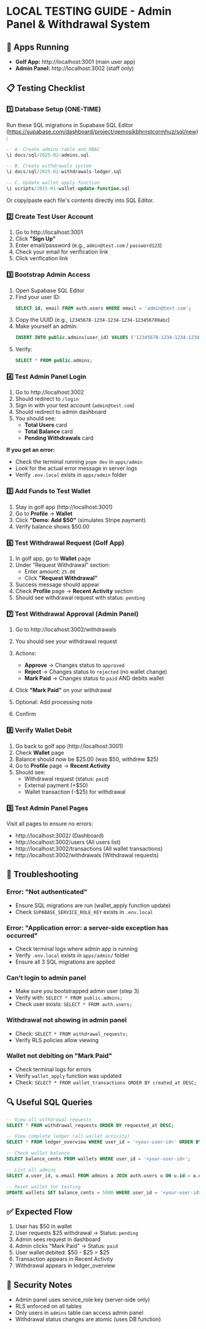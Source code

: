 # LOCAL TESTING GUIDE - Admin Panel & Withdrawal System

## 🚀 Apps Running

- **Golf App:** http://localhost:3001 (main user app)
- **Admin Panel:** http://localhost:3002 (staff only)

## 📋 Testing Checklist

### 1️⃣ **Database Setup** (ONE-TIME)

Run these SQL migrations in Supabase SQL Editor (https://supabase.com/dashboard/project/qemosikbhrnstcormhuz/sql/new):

```sql
-- A. Create admins table and RBAC
\i docs/sql/2025-02-admins.sql

-- B. Create withdrawals system
\i docs/sql/2025-02-withdrawals-ledger.sql

-- C. Update wallet_apply function
\i scripts/2025-01-wallet-update-function.sql
```

Or copy/paste each file's contents directly into SQL Editor.

### 2️⃣ **Create Test User Account**

1. Go to http://localhost:3001
2. Click **"Sign Up"**
3. Enter email/password (e.g., `admin@test.com` / `password123`)
4. Check your email for verification link
5. Click verification link

### 3️⃣ **Bootstrap Admin Access**

1. Open Supabase SQL Editor
2. Find your user ID:
   ```sql
   SELECT id, email FROM auth.users WHERE email = 'admin@test.com';
   ```
3. Copy the UUID (e.g., `12345678-1234-1234-1234-123456789abc`)
4. Make yourself an admin:
   ```sql
   INSERT INTO public.admins(user_id) VALUES ('12345678-1234-1234-1234-123456789abc');
   ```
5. Verify:
   ```sql
   SELECT * FROM public.admins;
   ```

### 4️⃣ **Test Admin Panel Login**

1. Go to http://localhost:3002
2. Should redirect to `/login`
3. Sign in with your test account (`admin@test.com`)
4. Should redirect to admin dashboard
5. You should see:
   - **Total Users** card
   - **Total Balance** card
   - **Pending Withdrawals** card

**If you get an error:**
- Check the terminal running `pnpm dev` in `apps/admin`
- Look for the actual error message in server logs
- Verify `.env.local` exists in `apps/admin` folder

### 5️⃣ **Add Funds to Test Wallet**

1. Stay in golf app (http://localhost:3001)
2. Go to **Profile** → **Wallet**
3. Click **"Demo: Add $50"** (simulates Stripe payment)
4. Verify balance shows $50.00

### 6️⃣ **Test Withdrawal Request (Golf App)**

1. In golf app, go to **Wallet** page
2. Under "Request Withdrawal" section:
   - Enter amount: `25.00`
   - Click **"Request Withdrawal"**
3. Success message should appear
4. Check **Profile** page → **Recent Activity** section
5. Should see withdrawal request with status: `pending`

### 7️⃣ **Test Withdrawal Approval (Admin Panel)**

1. Go to http://localhost:3002/withdrawals
2. You should see your withdrawal request
3. Actions:
   - **Approve** → Changes status to `approved`
   - **Reject** → Changes status to `rejected` (no wallet change)
   - **Mark Paid** → Changes status to `paid` AND debits wallet

4. Click **"Mark Paid"** on your withdrawal
5. Optional: Add processing note
6. Confirm

### 8️⃣ **Verify Wallet Debit**

1. Go back to golf app (http://localhost:3001)
2. Check **Wallet** page
3. Balance should now be $25.00 (was $50, withdrew $25)
4. Go to **Profile** page → **Recent Activity**
5. Should see:
   - Withdrawal request (status: `paid`)
   - External payment (+$50)
   - Wallet transaction (-$25) for withdrawal

### 9️⃣ **Test Admin Panel Pages**

Visit all pages to ensure no errors:

- http://localhost:3002/ (Dashboard)
- http://localhost:3002/users (All users list)
- http://localhost:3002/transactions (All wallet transactions)
- http://localhost:3002/withdrawals (Withdrawal requests)

## 🐛 Troubleshooting

### Error: "Not authenticated"
- Ensure SQL migrations are run (wallet_apply function update)
- Check `SUPABASE_SERVICE_ROLE_KEY` exists in `.env.local`

### Error: "Application error: a server-side exception has occurred"
- Check terminal logs where admin app is running
- Verify `.env.local` exists in `apps/admin/` folder
- Ensure all 3 SQL migrations are applied

### Can't login to admin panel
- Make sure you bootstrapped admin user (step 3)
- Verify with: `SELECT * FROM public.admins;`
- Check user exists: `SELECT * FROM auth.users;`

### Withdrawal not showing in admin panel
- Check: `SELECT * FROM withdrawal_requests;`
- Verify RLS policies allow viewing

### Wallet not debiting on "Mark Paid"
- Check terminal logs for errors
- Verify `wallet_apply` function was updated
- Check: `SELECT * FROM wallet_transactions ORDER BY created_at DESC;`

## 🔍 Useful SQL Queries

```sql
-- View all withdrawal requests
SELECT * FROM withdrawal_requests ORDER BY requested_at DESC;

-- View complete ledger (all wallet activity)
SELECT * FROM ledger_overview WHERE user_id = '<your-user-id>' ORDER BY created_at DESC;

-- Check wallet balance
SELECT balance_cents FROM wallets WHERE user_id = '<your-user-id>';

-- List all admins
SELECT a.user_id, u.email FROM admins a JOIN auth.users u ON u.id = a.user_id;

-- Reset wallet for testing
UPDATE wallets SET balance_cents = 5000 WHERE user_id = '<your-user-id>';
```

## ✅ Expected Flow

1. User has $50 in wallet
2. User requests $25 withdrawal → Status: `pending`
3. Admin sees request in dashboard
4. Admin clicks "Mark Paid" → Status: `paid`
5. User wallet debited: $50 - $25 = $25
6. Transaction appears in Recent Activity
7. Withdrawal appears in ledger_overview

## 🔐 Security Notes

- Admin panel uses service_role key (server-side only)
- RLS enforced on all tables
- Only users in `admins` table can access admin panel
- Withdrawal status changes are atomic (uses DB function)
